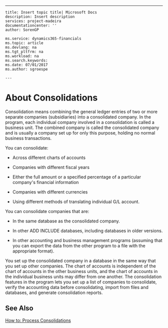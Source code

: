 ---
    title: Insert topic title| Microsoft Docs
    description: Insert description
    services: project-madeira
    documentationcenter: ''
    author: SorenGP

    ms.service: dynamics365-financials
    ms.topic: article
    ms.devlang: na
    ms.tgt_pltfrm: na
    ms.workload: na
    ms.search.keywords:
    ms.date: 07/01/2017
    ms.author: sgroespe

    ---
# About Consolidations
Consolidation means combining the general ledger entries of two or more separate companies \(subsidiaries\) into a consolidated company. In the program, each individual company involved in a consolidation is called a business unit. The combined company is called the consolidated company and is usually a company set up for only this purpose, holding no normal business transactions.  
  
 You can consolidate:  
  
-   Across different charts of accounts  
  
-   Companies with different fiscal years  
  
-   Either the full amount or a specified percentage of a particular company's financial information  
  
-   Companies with different currencies  
  
-   Using different methods of translating individual G\/L account.  
  
 You can consolidate companies that are:  
  
-   In the same database as the consolidated company.  
  
-   In other ADD INCLUDE<!--[!INCLUDE[navnow](../../includes/navnow_md.md)]--> databases, including databases in older versions.  
  
-   In other accounting and business management programs \(assuming that you can export the data from the other program to a file with the appropriate format\).  
  
 You set up the consolidated company in a database in the same way that you set up other companies. The chart of accounts is independent of the chart of accounts in the other business units, and the chart of accounts in the individual business units may differ from one another. The consolidation features in the program lets you set up a list of companies to consolidate, verify the accounting data before consolidating, import from files and databases, and generate consolidation reports.  
  
## See Also  
 [How to: Process Consolidations](../how-to-process-consolidations.md)
